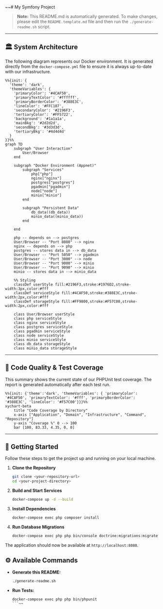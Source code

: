~~# My Symfony Project

> **Note:** This README.md is automatically generated. To make changes, please edit the `README.template.md` file and then run the `./generate-readme.sh` script.

---

## 🏛️ System Architecture

The following diagram represents our Docker environment. It is generated directly from the `docker-compose.yml` file to ensure it is always up-to-date with our infrastructure.

```mermaid
%%{init: {
  'theme': 'dark',
  'themeVariables': {
    'primaryColor': '#4CAF50',
    'primaryTextColor': '#ffffff',
    'primaryBorderColor': '#388E3C',
    'lineColor': '#FFC107',
    'secondaryColor': '#2196F3',
    'tertiaryColor': '#FF5722',
    'background': '#1a1a1a',
    'mainBkg': '#2d2d2d',
    'secondBkg': '#3d3d3d',
    'tertiaryBkg': '#4d4d4d'
  }
}}%%
graph TD
    subgraph "User Interaction"
        User/Browser
    end

    subgraph "Docker Environment (Appnet)"
        subgraph "Services"
            php["php"]
            nginx["nginx"]
            postgres["postgres"]
            pgadmin["pgadmin"]
            node["node"]
            minio["minio"]
        end

        subgraph "Persistent Data"
            db_data((db_data))
            minio_data((minio_data))
        end

    end

    php -- depends on --> postgres
    User/Browser -- "Port 8080" --> nginx
    nginx -- depends on --> php
    postgres -- stores data in --> db_data
    User/Browser -- "Port 5050" --> pgadmin
    User/Browser -- "Port 3000" --> node
    User/Browser -- "Port 9000" --> minio
    User/Browser -- "Port 9090" --> minio
    minio -- stores data in --> minio_data

    %% Styling
    classDef userStyle fill:#2196F3,stroke:#1976D2,stroke-width:3px,color:#fff
    classDef serviceStyle fill:#4CAF50,stroke:#388E3C,stroke-width:2px,color:#fff
    classDef storageStyle fill:#FF9800,stroke:#F57C00,stroke-width:2px,color:#fff

    class User/Browser userStyle
    class php serviceStyle
    class nginx serviceStyle
    class postgres serviceStyle
    class pgadmin serviceStyle
    class node serviceStyle
    class minio serviceStyle
    class db_data storageStyle
    class minio_data storageStyle
```

---

## 🧪 Code Quality & Test Coverage

This summary shows the current state of our PHPUnit test coverage. The report is generated automatically after each test run.

```mermaid
%%{init: {'theme':'dark', 'themeVariables': { 'primaryColor': '#4CAF50', 'primaryTextColor': '#fff', 'primaryBorderColor': '#388E3C', 'lineColor': '#F57C00'}}}%%
xychart-beta
    title "Code Coverage by Directory"
    x-axis ["Application", "Domain", "Infrastructure", "Command", "Repository"]
    y-axis "Coverage %" 0 --> 100
    bar [100, 83.33, 4.35, 0, 0]
```

---

## 🚀 Getting Started

Follow these steps to get the project up and running on your local machine.

1.  **Clone the Repository**
    ```bash
    git clone <your-repository-url>
    cd <your-project-directory>
    ```

2.  **Build and Start Services**
    ```bash
    docker-compose up -d --build
    ```

3.  **Install Dependencies**
    ```bash
    docker-compose exec php composer install
    ```

4.  **Run Database Migrations**
    ```bash
    docker-compose exec php php bin/console doctrine:migrations:migrate
    ```

The application should now be available at `http://localhost:8080`.

## ⚙️ Available Commands

-   **Generate this README:**
    ```bash
    ./generate-readme.sh
    ```
-   **Run Tests:**
    ```bash
    docker-compose exec php php bin/phpunit
    ```~~
